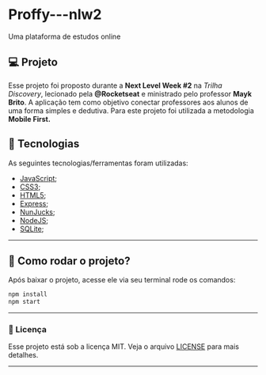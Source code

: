 # Proffy---nlw2
Uma plataforma de estudos online


## 💻 Projeto

Esse projeto foi proposto durante a **Next Level Week #2** na *Trilha Discovery*, lecionado pela **@Rocketseat** e ministrado pelo professor **Mayk Brito**. A aplicação tem como objetivo conectar professores aos alunos de uma forma simples e dedutiva. 
Para este projeto foi utilizada a metodologia **Mobile First.**

 ## 🚀 Tecnologias

As seguintes tecnologias/ferramentas foram utilizadas:

- [JavaScript](https://www.javascript.com/);
- [CSS3](https://developer.mozilla.org/en-US/docs/Web/CSS);
- [HTML5](https://developer.mozilla.org/en-US/docs/Web/HTML);
- [Express](https://expressjs.com/);
- [NunJucks](https://mozilla.github.io/nunjucks/);
- [NodeJS](https://nodejs.org/en/);
- [SQLite](https://www.sqlite.org/index.html);

---

## 🤔 Como rodar o projeto?

Após baixar o projeto, acesse ele via seu terminal rode os comandos:

```sh
npm install
npm start
```


---
### 📜 Licença

Esse projeto está sob a licença MIT. Veja o arquivo [LICENSE](LICENSE) para mais detalhes.

---
